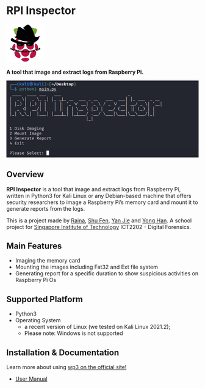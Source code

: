 # RPI Inspector
<img src="images/logo.png" width="100"/>

**A tool that image and extract logs from Raspberry Pi.**

<img src="images/screenshot.png" />

## Overview
**RPI Inspector** is a tool that image and extract logs from Raspberry Pi, written in Python3 for Kali Linux or any Debian-based machine that offers security researchers to image a Raspberry Pi’s memory card and mount it to generate reports from the logs.

This is a project made by [Raina](https://github.com/rainyraina), [Shu Fen](https://github.com/shufenlim), [Yan Jie](https://github.com/yanjiex-x) and [Yong Han](https://github.com/hammieee). A school project for [Singapore Institute of Technology](https://www.singaporetech.edu.sg/modules/2583?page=1) ICT2202 - Digital Forensics.

## Main Features
- Imaging the memory card
- Mounting the images including Fat32 and Ext file system
- Generating report for a specific duration to show suspicious activities on Raspberry Pi Os

## Supported Platform 
- Python3
- Operating System
  - a recent version of Linux (we tested on Kali Linux 2021.2);
  - Please note: Windows is not supported


## Installation & Documentation

Learn more about using [wp3 on the official site!](https://wifipumpkin3.github.io)

- [User Manual](https://github.com/hammieee/ICT2202-Assignment1-RPIInspector/wiki/User-Manual)
